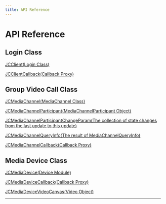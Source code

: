```yaml
---
title: API Reference
---
```

# API Reference

## Login Class

[JCClient(Login
Class)](https://developer.juphoon.com/portal/reference/V2.1/android/com/juphoon/cloud/JCClient.html)

[JCClientCallback(Callback
Proxy)](https://developer.juphoon.com/portal/reference/V2.1/android/com/juphoon/cloud/JCClientCallback.html)

## Group Video Call Class

[JCMediaChannel(MediaChannel
Class)](https://developer.juphoon.com/portal/reference/V2.1/android/com/juphoon/cloud/JCMediaChannel.html)

[JCMediaChannelParticipant(MediaChannelParticipant
Object)](https://developer.juphoon.com/portal/reference/V2.1/android/com/juphoon/cloud/JCMediaChannelParticipant.html)

[JCMediaChannelParticipantChangeParam(The collection of state changes
from the last update to this
update)](https://developer.juphoon.com/portal/reference/V2.1/android/com/juphoon/cloud/JCMediaChannelParticipant.ChangeParam.html)

[JCMediaChannelQueryInfo(The result of
MediaChannelQueryInfo)](https://developer.juphoon.com/portal/reference/V2.1/android/com/juphoon/cloud/JCMediaChannelQueryInfo.html)

[JCMediaChannelCallback(Callback
Proxy)](https://developer.juphoon.com/portal/reference/V2.1/android/com/juphoon/cloud/JCMediaChannelCallback.html)

## Media Device Class

[JCMediaDevice(Device
Module)](https://developer.juphoon.com/portal/reference/V2.1/android/com/juphoon/cloud/JCMediaDevice.html)

[JCMediaDeviceCallback(Callback
Proxy)](https://developer.juphoon.com/portal/reference/V2.1/android/com/juphoon/cloud/JCMediaDeviceCallback.html)

[JCMediaDeviceVideoCanvas(Video
Object)](https://developer.juphoon.com/portal/reference/V2.1/android/com/juphoon/cloud/JCMediaDeviceVideoCanvas.html)

-----
